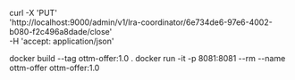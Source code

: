 curl -X 'PUT' \
'http://localhost:9000/admin/v1/lra-coordinator/6e734de6-97e6-4002-b080-f2c496a8dade/close' \
-H 'accept: application/json'

docker build --tag ottm-offer:1.0 .
docker run -it -p 8081:8081 --rm --name ottm-offer ottm-offer:1.0